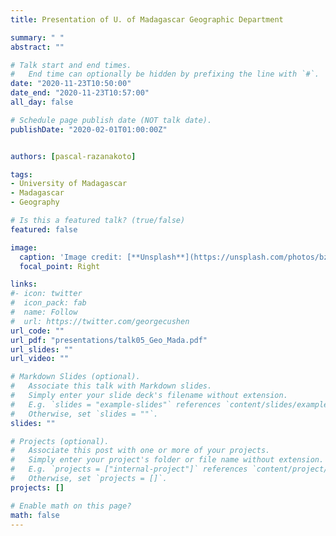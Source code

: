 ```yaml
---
title: Presentation of U. of Madagascar Geographic Department

summary: " "
abstract: ""

# Talk start and end times.
#   End time can optionally be hidden by prefixing the line with `#`.
date: "2020-11-23T10:50:00"
date_end: "2020-11-23T10:57:00"
all_day: false

# Schedule page publish date (NOT talk date).
publishDate: "2020-02-01T01:00:00Z"


authors: [pascal-razanakoto]

tags: 
- University of Madagascar
- Madagascar
- Geography

# Is this a featured talk? (true/false)
featured: false

image:
  caption: 'Image credit: [**Unsplash**](https://unsplash.com/photos/bzdhc5b3Bxs)'
  focal_point: Right

links:
#- icon: twitter
#  icon_pack: fab
#  name: Follow
#  url: https://twitter.com/georgecushen
url_code: ""
url_pdf: "presentations/talk05_Geo_Mada.pdf"
url_slides: ""
url_video: ""

# Markdown Slides (optional).
#   Associate this talk with Markdown slides.
#   Simply enter your slide deck's filename without extension.
#   E.g. `slides = "example-slides"` references `content/slides/example-slides.md`.
#   Otherwise, set `slides = ""`.
slides: ""

# Projects (optional).
#   Associate this post with one or more of your projects.
#   Simply enter your project's folder or file name without extension.
#   E.g. `projects = ["internal-project"]` references `content/project/deep-learning/index.md`.
#   Otherwise, set `projects = []`.
projects: []

# Enable math on this page?
math: false
---
```


